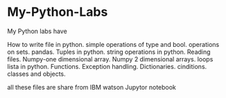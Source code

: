 # My-Python-Labs
My Python labs have 

How to write file in python.
simple operations of type and bool.
operations on sets.
pandas.
Tuples in python.
string operations in python.
Reading files.
Numpy-one dimensional array.
Numpy 2 dimensional arrays.
loops
lista in python.
Functions.
Exception handling.
Dictionaries.
cinditions.
classes and objects.

all these files are share from IBM watson Jupytor notebook
